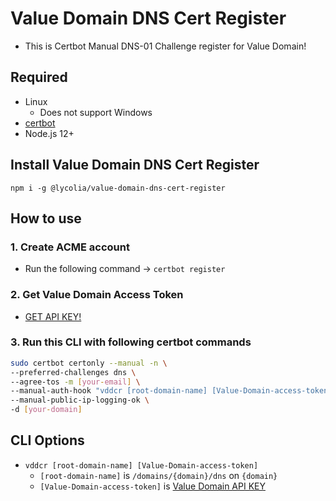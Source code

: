 # Value Domain DNS Cert Register

- This is Certbot Manual DNS-01 Challenge register for Value Domain!

## Required

- Linux
  - Does not support Windows
- [certbot](https://certbot.eff.org/)
- Node.js 12+

## Install Value Domain DNS Cert Register

`npm i -g @lycolia/value-domain-dns-cert-register`

## How to use

### 1. Create ACME account

- Run the following command -> `certbot register`

### 2. Get Value Domain Access Token

- [GET API KEY!](https://www.value-domain.com/vdapi/)

### 3. Run this CLI with following certbot commands

```sh
sudo certbot certonly --manual -n \
--preferred-challenges dns \
--agree-tos -m [your-email] \
--manual-auth-hook "vddcr [root-domain-name] [Value-Domain-access-token]" \
--manual-public-ip-logging-ok \
-d [your-domain]
```

## CLI Options

- `vddcr [root-domain-name] [Value-Domain-access-token]`
  - `[root-domain-name]` is `/domains/{domain}/dns` on `{domain}`
  - `[Value-Domain-access-token]` is [Value Domain API KEY](https://www.value-domain.com/vdapi/)
